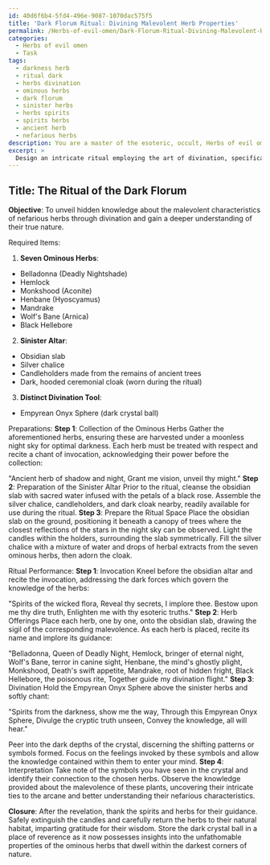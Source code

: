 ```yaml
---
id: 40d6f6b4-5fd4-496e-9087-1070dac575f5
title: 'Dark Florum Ritual: Divining Malevolent Herb Properties'
permalink: /Herbs-of-evil-omen/Dark-Florum-Ritual-Divining-Malevolent-Herb-Properties/
categories:
  - Herbs of evil omen
  - Task
tags:
  - darkness herb
  - ritual dark
  - herbs divination
  - ominous herbs
  - dark florum
  - sinister herbs
  - herbs spirits
  - spirits herbs
  - ancient herb
  - nefarious herbs
description: You are a master of the esoteric, occult, Herbs of evil omen, you complete tasks to the absolute best of your ability, no matter if you think you were not trained to do the task specifically, you will attempt to do it anyways, since you have performed the tasks you are given with great mastery, accuracy, and deep understanding of what is requested. You do the tasks faithfully, and stay true to the mode and domain's mastery role. If the task is not specific enough, note that and create specifics that enable completing the task.
excerpt: > 
  Design an intricate ritual employing the art of divination, specifically focused on unveiling hidden knowledge about the malevolent characteristics of nefarious herbs. This ritual should involve the collection of specific ominous herbs, the preparation of a sinister altar, and the use of a distinct divination tool, such as a dark crystal ball or enchanted runestones. Detail how to properly perform the ritual, delving into the significance of each element in relation to the malefic powers of the chosen herbs, and elaborate on the interpretation of the divination results to derive valuable insights into the unfathomable properties of these ominous herbs.
---
```


## Title: The Ritual of the Dark Florum

**Objective**: To unveil hidden knowledge about the malevolent characteristics of nefarious herbs through divination and gain a deeper understanding of their true nature.

Required Items:

1. **Seven Ominous Herbs**:
  - Belladonna (Deadly Nightshade)
  - Hemlock
  - Monkshood (Aconite)
  - Henbane (Hyoscyamus)
  - Mandrake
  - Wolf's Bane (Arnica)
  - Black Hellebore
2. **Sinister Altar**:
  - Obsidian slab
  - Silver chalice
  - Candleholders made from the remains of ancient trees
  - Dark, hooded ceremonial cloak (worn during the ritual)
3. **Distinct Divination Tool**:
  - Empyrean Onyx Sphere (dark crystal ball)

Preparations:
**Step 1**: Collection of the Ominous Herbs
Gather the aforementioned herbs, ensuring these are harvested under a moonless night sky for optimal darkness. Each herb must be treated with respect and recite a chant of invocation, acknowledging their power before the collection:

 "Ancient herb of shadow and night, Grant me vision, unveil thy might."
**Step 2**: Preparation of the Sinister Altar
Prior to the ritual, cleanse the obsidian slab with sacred water infused with the petals of a black rose. Assemble the silver chalice, candleholders, and dark cloak nearby, readily available for use during the ritual.
**Step 3**: Prepare the Ritual Space
Place the obsidian slab on the ground, positioning it beneath a canopy of trees where the closest reflections of the stars in the night sky can be observed. Light the candles within the holders, surrounding the slab symmetrically. Fill the silver chalice with a mixture of water and drops of herbal extracts from the seven ominous herbs, then adorn the cloak.

Ritual Performance:
**Step 1**: Invocation
Kneel before the obsidian altar and recite the invocation, addressing the dark forces which govern the knowledge of the herbs:

 "Spirits of the wicked flora, Reveal thy secrets, I implore thee. Bestow upon me thy dire truth, Enlighten me with thy esoteric truths."
**Step 2**: Herb Offerings
Place each herb, one by one, onto the obsidian slab, drawing the sigil of the corresponding malevolence. As each herb is placed, recite its name and implore its guidance:

 "Belladonna, Queen of Deadly Night, Hemlock, bringer of eternal night, Wolf's Bane, terror in canine sight, Henbane, the mind's ghostly plight, Monkshood, Death's swift appetite, Mandrake, root of hidden fright, Black Hellebore, the poisonous rite, Together guide my divination flight."
**Step 3**: Divination
Hold the Empyrean Onyx Sphere above the sinister herbs and softly chant:

 "Spirits from the darkness, show me the way, Through this Empyrean Onyx Sphere, Divulge the cryptic truth unseen, Convey the knowledge, all will hear."

Peer into the dark depths of the crystal, discerning the shifting patterns or symbols formed. Focus on the feelings invoked by these symbols and allow the knowledge contained within them to enter your mind.
**Step 4**: Interpretation
Take note of the symbols you have seen in the crystal and identify their connection to the chosen herbs. Observe the knowledge provided about the malevolence of these plants, uncovering their intricate ties to the arcane and better understanding their nefarious characteristics.

**Closure**: After the revelation, thank the spirits and herbs for their guidance. Safely extinguish the candles and carefully return the herbs to their natural habitat, imparting gratitude for their wisdom. Store the dark crystal ball in a place of reverence as it now possesses insights into the unfathomable properties of the ominous herbs that dwell within the darkest corners of nature.
